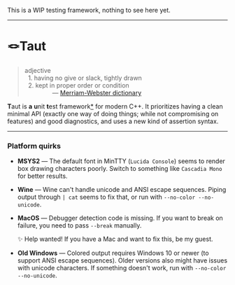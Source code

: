 This is a WIP testing framework, nothing to see here yet.

---

# 🪢Taut

> adjective<br/>
> &nbsp; 1\. having no give or slack, tightly drawn<br/>
> &nbsp; 2\. kept in proper order or condition<br/>
> &nbsp; &nbsp; &nbsp; &nbsp; &nbsp; &nbsp; &nbsp; &nbsp; — [Merriam-Webster dictionary](https://www.merriam-webster.com/dictionary/taut)

**T**aut is **a** **u**nit **t**est framework[*](https://en.wikipedia.org/wiki/Recursive_acronym) for modern C++. It prioritizes having a clean minimal API (exactly one way of doing things; while not compromising on features) and good diagnostics, and uses a new kind of assertion syntax.

---

### Platform quirks

* **MSYS2** — The default font in MinTTY (`Lucida Console`) seems to render box drawing characters poorly. Switch to something like `Cascadia Mono` for better results.

* **Wine** — Wine can't handle unicode and ANSI escape sequences. Piping output through `| cat` seems to fix that, or run with `--no-color --no-unicode`.

* **MacOS** — Debugger detection code is missing. If you want to break on failure, you need to pass `--break` manually.

   ✨ Help wanted! If you have a Mac and want to fix this, be my guest.

* **Old Windows** — Colored output requires Windows 10 or newer (to support ANSI escape sequences). Older versions also might have issues with unicode characters. If something doesn't work, run with `--no-color --no-unicode`.
